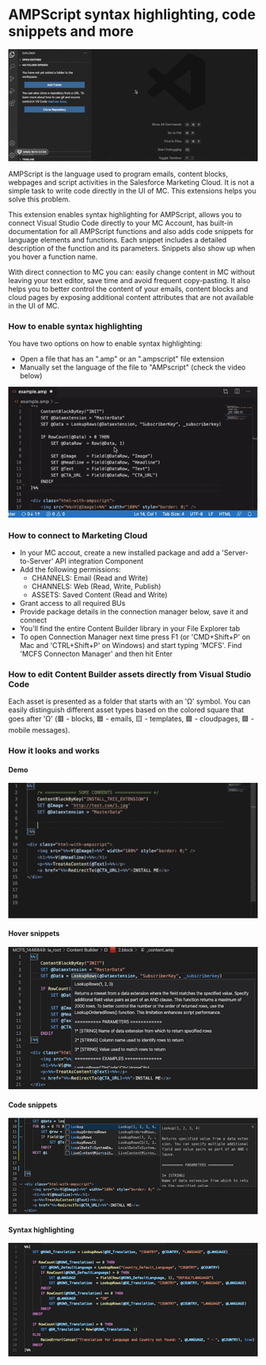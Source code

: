 # AMPScript syntax highlighting, code snippets and more

![AMPScript](https://raw.githubusercontent.com/Bizcuit/vscode-ampscript/master/images/mcfs.gif)

AMPScript is the language used to program emails, content blocks, webpages and script activities in the Salesforce Marketing Cloud. It is not a simple task to write code directly in the UI of MC. This extensions helps you solve this problem.

This extension enables syntax highlighting for AMPScript, allows you to connect Visual Studio Code directly to your MC Account, has built-in documentation for all AMPScript functions and also adds code snippets for language elements and functions. Each snippet includes a detailed description of the function and its parameters. Snippets also show up when you hover a function name.

With direct connection to MC you can: easily change content in MC without leaving your text editor, save time and avoid frequent copy-pasting. It also helps you to better control the content of your emails, content blocks and cloud pages by exposing additional content attributes that are not available in the UI of MC.

### How to enable syntax highlighting

You have two options on how to enable syntax highlighting:

* Open a file that has an ".amp" or an ".ampscript" file extension
* Manually set the language of the file to "AMPscript" (check the video below)

![AMPScript](https://raw.githubusercontent.com/Bizcuit/vscode-ampscript/master/images/screenshot_video_howto.gif)


### How to connect to Marketing Cloud

* In your MC accout, create a new installed package and add a 'Server-to-Server' API integration Component
* Add the following permissions:
	* CHANNELS: Email (Read and Write)
	* CHANNELS: Web (Read, Write, Publish)
	* ASSETS: Saved Content (Read and Write)
* Grant access to all required BUs
* Provide package details in the connection manager below, save it and connect
* You'll find the entire Content Builder library in your File Explorer tab
* To open Connection Manager next time press F1 (or 'CMD+Shift+P' on Mac and 'CTRL+Shift+P' on Windows) and start typing 'MCFS'. Find 'MCFS Connecton Manager' and then hit Enter


### How to edit Content Builder assets directly from Visual Studio Code

Each asset is presented as a folder that starts with an 'Ω' symbol. You can easily distinguish different asset types based on the colored square that goes after 'Ω' (🟥 - blocks, 🟦 - emails, 🟨 - templates, 🟩 - cloudpages, 🟪 - mobile messages).


### How it looks and works

#### Demo

![Demo](https://raw.githubusercontent.com/Bizcuit/vscode-ampscript/master/images/screenshot_video.gif)

#### Hover snippets 

![Hover snippets](https://raw.githubusercontent.com/Bizcuit/vscode-ampscript/master/images/screenshot_hoversnippets.jpg)

#### Code snippets 

![Function snippets](https://raw.githubusercontent.com/Bizcuit/vscode-ampscript/master/images/screenshot_snippets.png)

#### Syntax highlighting

![Syntax highlighting](https://raw.githubusercontent.com/Bizcuit/vscode-ampscript/master/images/screenshot.png)
